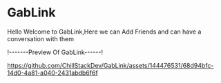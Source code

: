 # GabLink

Hello Welcome to GabLink,Here we can Add Friends and can have a conversation with them

!-------Preview Of GabLink------!

https://github.com/ChillStackDev/GabLink/assets/144476531/68d94bfc-14d0-4a81-a040-2431abdb6f6f


